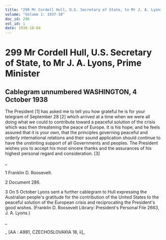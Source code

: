```yaml
---
title: "299 Mr Cordell Hull, U.S. Secretary of State, to Mr J. A. Lyons, Prime Minister"
volume: "Volume 1: 1937-38"
doc_id: 298
vol_id: 1
date: 1938-10-04
---
```


# 299 Mr Cordell Hull, U.S. Secretary of State, to Mr J. A. Lyons, Prime Minister

## Cablegram unnumbered WASHINGTON, 4 October 1938

The President [1] has asked me to tell you how grateful he is for your telegram of September 28 [2] which arrived at a time when we were all doing what we could to contribute toward a peaceful solution of the crisis which was then threatening the peace of Europe. It is his hope, and he feels assured that it is your own, that the principles governing peaceful and orderly international relations and their sound application should continue to have the unstinting support of all Governments and peoples. The President wishes you to accept his most sincere thanks and the assurances of his highest personal regard and consideration. [3]

_

1 Franklin D. Roosevelt.

2 Document 286.

3 On 5 October Lyons sent a further cablegram to Hull expressing the Australian people's gratitude for the contribution of the United States to the peaceful solution of the European crisis and reciprocating the President's good wishes. (Franklin D. Roosevelt Library: President's Personal File 2663, J. A. Lyons.)

_

_ [AA : A981, CZECHOSLOVAKIA 18, ii]_
